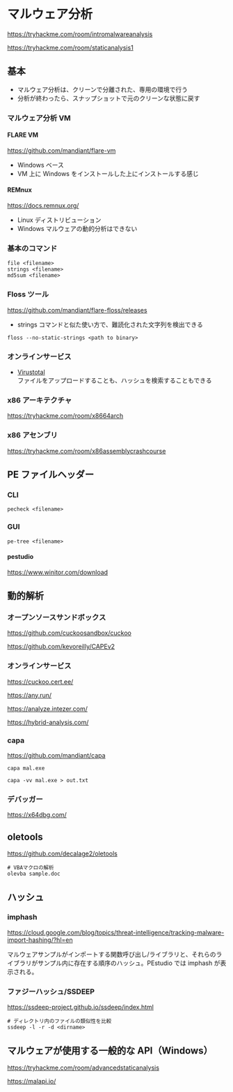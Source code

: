 # マルウェア分析

https://tryhackme.com/room/intromalwareanalysis

https://tryhackme.com/room/staticanalysis1

## 基本

- マルウェア分析は、クリーンで分離された、専用の環境で行う
- 分析が終わったら、スナップショットで元のクリーンな状態に戻す

### マルウェア分析 VM

#### FLARE VM

https://github.com/mandiant/flare-vm

- Windows ベース
- VM 上に Windows をインストールした上にインストールする感じ

#### REMnux

https://docs.remnux.org/

- Linux ディストリビューション
- Windows マルウェアの動的分析はできない

### 基本のコマンド

```shell
file <filename>
strings <filename>
md5sum <filename>
```

### Floss ツール

https://github.com/mandiant/flare-floss/releases

- strings コマンドと似た使い方で、難読化された文字列を検出できる

```shell
floss --no-static-strings <path to binary>
```

### オンラインサービス

- [Virustotal](https://www.virustotal.com/gui/home/upload)  
  ファイルをアップロードすることも、ハッシュを検索することもできる

### x86 アーキテクチャ

https://tryhackme.com/room/x8664arch

### x86 アセンブリ

https://tryhackme.com/room/x86assemblycrashcourse

## PE ファイルヘッダー

### CLI

```shell
pecheck <filename>
```

### GUI

```shell
pe-tree <filename>
```

#### pestudio

https://www.winitor.com/download

## 動的解析

### オープンソースサンドボックス

https://github.com/cuckoosandbox/cuckoo

https://github.com/kevoreilly/CAPEv2

### オンラインサービス

https://cuckoo.cert.ee/

https://any.run/

https://analyze.intezer.com/

https://hybrid-analysis.com/

### capa

https://github.com/mandiant/capa

```shell
capa mal.exe

capa -vv mal.exe > out.txt
```

### デバッガー

https://x64dbg.com/

## oletools

https://github.com/decalage2/oletools

```shell
# VBAマクロの解析
olevba sample.doc
```

## ハッシュ

### imphash

https://cloud.google.com/blog/topics/threat-intelligence/tracking-malware-import-hashing/?hl=en

マルウェアサンプルがインポートする関数呼び出し/ライブラリと、それらのライブラリがサンプル内に存在する順序のハッシュ。PEstudio では imphash が表示される。

### ファジーハッシュ/SSDEEP

https://ssdeep-project.github.io/ssdeep/index.html

```shell
# ディレクトリ内のファイルの類似性を比較
ssdeep -l -r -d <dirname>
```

## マルウェアが使用する一般的な API（Windows）

https://tryhackme.com/room/advancedstaticanalysis

https://malapi.io/
